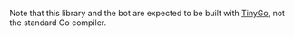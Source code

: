 Note that this library and the bot are expected to be built with [TinyGo](https://tinygo.org), not the standard Go compiler.
